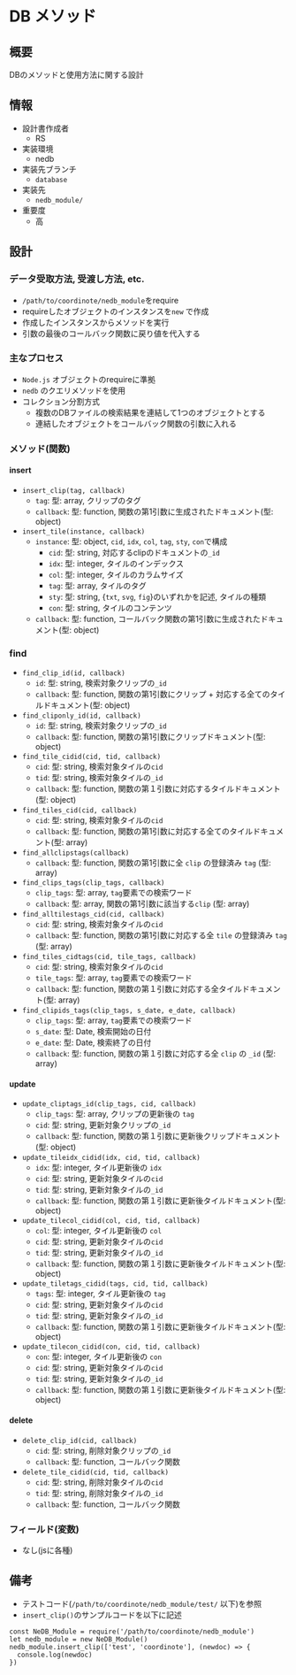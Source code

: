 # DB メソッド

## 概要
DBのメソッドと使用方法に関する設計

## 情報
  * 設計書作成者
    - RS
  * 実装環境
    - nedb
  * 実装先ブランチ
    - `database`
  * 実装先
    - `nedb_module/`
  * 重要度
    - 高

## 設計

### データ受取方法, 受渡し方法, etc.
* `/path/to/coordinote/nedb_module`をrequire
* requireしたオブジェクトのインスタンスを`new` で作成
* 作成したインスタンスからメソッドを実行
* 引数の最後のコールバック関数に戻り値を代入する

### 主なプロセス
* `Node.js` オブジェクトのrequireに準拠
* `nedb` のクエリメソッドを使用
* コレクション分割方式
  - 複数のDBファイルの検索結果を連結して1つのオブジェクトとする
  - 連結したオブジェクトをコールバック関数の引数に入れる

### メソッド(関数)

#### insert
* `insert_clip(tag, callback)`
  - `tag`: 型: array, クリップのタグ
  - `callback`: 型: function, 関数の第1引数に生成されたドキュメント(型: object)
* `insert_tile(instance, callback)`
  - `instance`: 型: object, `cid`, `idx`, `col`, `tag`, `sty`, `con`で構成
    - `cid`: 型: string, 対応するclipのドキュメントの`_id`
    - `idx`: 型: integer, タイルのインデックス
    - `col`: 型: integer, タイルのカラムサイズ
    - `tag`: 型: array, タイルのタグ
    - `sty`: 型: string, {`txt`, `svg`, `fig`}のいずれかを記述, タイルの種類
    - `con`: 型: string, タイルのコンテンツ
  - `callback`: 型: function, コールバック関数の第1引数に生成されたドキュメント(型: object)

### find
* `find_clip_id(id, callback)`
  - `id`: 型: string, 検索対象クリップの`_id`
  - `callback`: 型: function, 関数の第1引数にクリップ + 対応する全てのタイルドキュメント(型: object)
* `find_cliponly_id(id, callback)`
  - `id`: 型: string, 検索対象クリップの`_id`
  - `callback`: 型: function, 関数の第1引数にクリップドキュメント(型: object)
* `find_tile_cidid(cid, tid, callback)`
  - `cid`: 型: string, 検索対象タイルの`cid`
  - `tid`: 型: string, 検索対象タイルの`_id`
  - `callback`: 型: function, 関数の第１引数に対応するタイルドキュメント(型: object)
* `find_tiles_cid(cid, callback)`
  - `cid`: 型: string, 検索対象タイルの`cid`
  - `callback`: 型: function, 関数の第1引数に対応する全てのタイルドキュメント(型: array)
* `find_allclipstags(callback)`
  - `callback`: 型: function, 関数の第1引数に全 `clip` の登録済み `tag` (型: array)
* `find_clips_tags(clip_tags, callback)`
  - `clip_tags`: 型: array, `tag`要素での検索ワード
  - `callback`: 型: array, 関数の第1引数に該当する`clip` (型: array)
* `find_alltilestags_cid(cid, callback)`
  - `cid`: 型: string, 検索対象タイルの`cid`
  - `callback`: 型: function, 関数の第1引数に対応する全 `tile` の登録済み `tag` (型: array)
* `find_tiles_cidtags(cid, tile_tags, callback)`
  - `cid`: 型: string, 検索対象タイルの`cid`
  - `tile_tags`: 型: array, `tag`要素での検索ワード
  - `callback`: 型: function, 関数の第１引数に対応する全タイルドキュメント(型: array)
* `find_clipids_tags(clip_tags, s_date, e_date, callback)`
  - `clip_tags`: 型: array, `tag`要素での検索ワード
  - `s_date`: 型: Date, 検索開始の日付
  - `e_date`: 型: Date, 検索終了の日付
  - `callback`: 型: function, 関数の第１引数に対応する全 `clip` の `_id` (型: array)

#### update
* `update_cliptags_id(clip_tags, cid, callback)`
  - `clip_tags`: 型: array, クリップの更新後の `tag`
  - `cid`: 型: string, 更新対象クリップの`_id`
  - `callback`: 型: function, 関数の第１引数に更新後クリップドキュメント(型: object)
* `update_tileidx_cidid(idx, cid, tid, callback)`
  - `idx`: 型: integer, タイル更新後の `idx`
  - `cid`: 型: string, 更新対象タイルの`cid`
  - `tid`: 型: string, 更新対象タイルの`_id`
  - `callback`: 型: function, 関数の第１引数に更新後タイルドキュメント(型: object)
* `update_tilecol_cidid(col, cid, tid, callback)`
  - `col`: 型: integer, タイル更新後の `col`
  - `cid`: 型: string, 更新対象タイルの`cid`
  - `tid`: 型: string, 更新対象タイルの`_id`
  - `callback`: 型: function, 関数の第１引数に更新後タイルドキュメント(型: object)
* `update_tiletags_cidid(tags, cid, tid, callback)`
  - `tags`: 型: integer, タイル更新後の `tag`
  - `cid`: 型: string, 更新対象タイルの`cid`
  - `tid`: 型: string, 更新対象タイルの`_id`
  - `callback`: 型: function, 関数の第１引数に更新後タイルドキュメント(型: object)
* `update_tilecon_cidid(con, cid, tid, callback)`
  - `con`: 型: integer, タイル更新後の `con`
  - `cid`: 型: string, 更新対象タイルの`cid`
  - `tid`: 型: string, 更新対象タイルの`_id`
  - `callback`: 型: function, 関数の第１引数に更新後タイルドキュメント(型: object)

#### delete
* `delete_clip_id(cid, callback)`
  - `cid`: 型: string, 削除対象クリップの`_id`
  - `callback`: 型: function, コールバック関数
* `delete_tile_cidid(cid, tid, callback)`
  - `cid`: 型: string, 削除対象タイルの`cid`
  - `tid`: 型: string, 削除対象タイルの`_id`
  - `callback`: 型: function, コールバック関数

### フィールド(変数)
* なし(jsに各種)

## 備考
* テストコード(`/path/to/coordinote/nedb_module/test/` 以下)を参照
* `insert_clip()`のサンプルコードを以下に記述

```
const NeDB_Module = require('/path/to/coordinote/nedb_module')  
let nedb_module = new NeDB_Module()  
nedb_module.insert_clip(['test', 'coordinote'], (newdoc) => {  
  console.log(newdoc)  
})  
```
